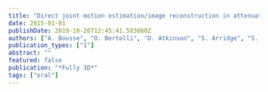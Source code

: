 ```yaml
---
title: "Direct joint motion estimation/image reconstruction in attenuation-corrected gated PET/CT without gated CT"
date: 2015-01-01
publishDate: 2019-10-26T12:45:41.583860Z
authors: ["A. Bousse", "O. Bertolli", "D. Atkinson", "S. Arridge", "S. Ourselin", "B. H. Hutton", "K. Thielemans"]
publication_types: ["1"]
abstract: ""
featured: false
publication: "*Fully 3D*"
tags: ["oral"]
---
```


